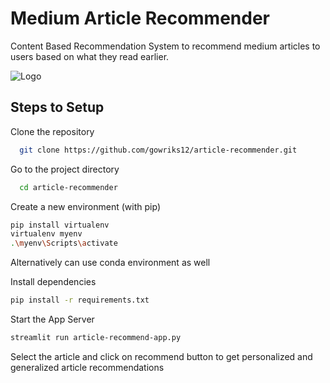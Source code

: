 # Medium Article Recommender
Content Based Recommendation System to recommend medium articles to users based on what they read earlier.

![Logo](https://github.com/gowriks12/article-recommender/main/static/article-recommender-demo.gif)

## Steps to Setup

Clone the repository
```bash
  git clone https://github.com/gowriks12/article-recommender.git
```
Go to the project directory

```bash
  cd article-recommender
```

Create a new environment (with pip)
```bash
pip install virtualenv
virtualenv myenv
.\myenv\Scripts\activate
```
Alternatively can use conda environment as well

Install dependencies
```bash
pip install -r requirements.txt
```

Start the App Server
```bash
streamlit run article-recommend-app.py
```

Select the article and click on recommend button to get personalized and generalized article recommendations
